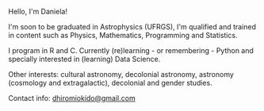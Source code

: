 Hello, I'm Daniela!  

I'm soon to be graduated in Astrophysics (UFRGS), I'm qualified and trained in content such as Physics, Mathematics, Programming and Statistics.  

I program in R and C. Currently (re)learning - or remembering - Python and specially interested in (learning) Data Science.

Other interests: cultural astronomy, decolonial astronomy, astronomy (cosmology and extragalactic), decolonial and gender studies.  

Contact info: dhiromiokido@gmail.com  
